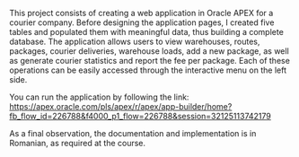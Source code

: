 This project consists of creating a web application in Oracle APEX for a courier company. Before designing the application pages, I created five tables and populated them with meaningful data, thus building a complete database. The application allows users to view warehouses, routes, packages, courier deliveries, warehouse loads, add a new package, as well as generate courier statistics and report the fee per package. Each of these operations can be easily accessed through the interactive menu on the left side.

You can run the application by following the link: https://apex.oracle.com/pls/apex/r/apex/app-builder/home?fb_flow_id=226788&f4000_p1_flow=226788&session=32125113742179

As a final observation, the documentation and implementation is in Romanian, as required at the course.
